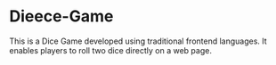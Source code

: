# Dieece-Game
This is a Dice Game developed using traditional frontend languages. It enables players to roll two dice directly on a web page.
